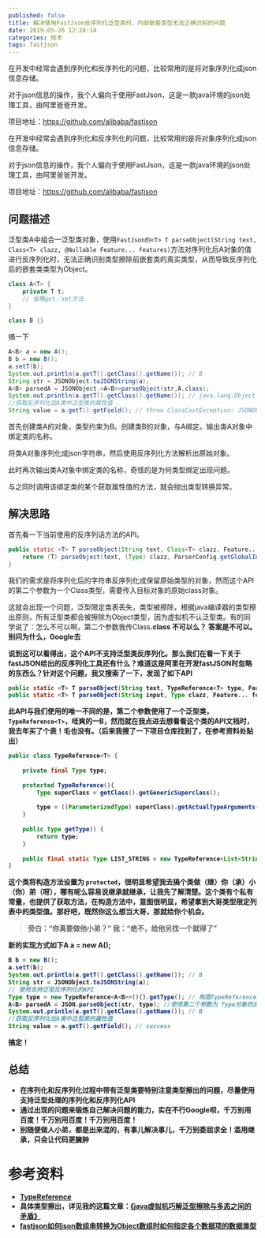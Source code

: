 ```yaml
---
published: false
title: 解决使用FastJson反序列化泛型类时，内部嵌套类型无法正确识别的问题
date: 2019-05-26 12:28:14
categories: 技术
tags: fastjson
---
```


在开发中经常会遇到序列化和反序列化的问题，比较常用的是将对象序列化成json信息存储。

对于json信息的操作，我个人偏向于使用FastJson，这是一款java环境的json处理工具，由阿里爸爸开发。

项目地址：https://github.com/alibaba/fastjson

<!--more-->

在开发中经常会遇到序列化和反序列化的问题，比较常用的是将对象序列化成json信息存储。

对于json信息的操作，我个人偏向于使用FastJson，这是一款java环境的json处理工具，由阿里爸爸开发。

项目地址：https://github.com/alibaba/fastjson

## 问题描述

泛型类A中组合一泛型类对象，使用`FastJson的<T> T parseObject(String text, Class<T> clazz, @Nullable Feature... features)`方法对序列化后A对象的值进行反序列化时，无法正确识别类型擦除前嵌套类的真实类型，从而导致反序列化后的嵌套类类型为Object。

```java
class A<T> {
    private T t;
    // 省略get／set方法
}
 
class B {}
```
搞一下

```java
A<B> a = new A();
B b = new B();
a.setT(b);
System.out.println(a.getT().getClass().getName()); // B
String str = JSONObject.toJSONString(a); 
A<B> parsedA = JSONObject.<A<B>>parseObject(str,A.class);
System.out.println(a.getT().getClass().getName()); // java.lang.Object
//获取反序列化后A类中泛型类的属性值
String value = a.getT().getField(); // throw ClassCastException: JSONObject cannot be cast to B
```
首先创建类A的对象，类型约束为B。创建类B的对象，与A绑定。输出类A对象中绑定类的名称。

将类A对象序列化成json字符串，然后使用反序列化方法解析出原始对象。

此时再次输出类A对象中绑定类的名称，奇怪的是为何类型绑定出现问题。

与之同时调用该绑定类的某个获取属性值的方法，就会抛出类型转换异常。

## 解决思路

首先看一下当前使用的反序列话方法的API。
```java
public static <T> T parseObject(String text, Class<T> clazz, Feature... features) {
    return (T) parseObject(text, (Type) clazz, ParserConfig.getGlobalInstance(), DEFAULT_PARSER_FEATURE, features);
}
```
我们的需求是将序列化后的字符串反序列化成保留原始类型的对象，然而这个API的第二个参数为一个Class类型，需要传入目标对象的原始class对象。

这就会出现一个问题，泛型限定类表丢失，类型被擦除，根据java编译器的类型擦出原则，所有泛型类都会被擦除为Object类型，因为虚拟机不认泛型类。有的同学说了：怎么不可以啊，第二个参数我传Class<B>.class 不可以么？ 答案是不可以。别问为什么，Google去

说到这可以看得出，这个API不支持泛型类反序列化。那么我们在看一下关于fastJSON给出的反序列化工具还有什么？难道这是阿里在开发fastJSON时忽略的东西么？针对这个问题，我又搜索了一下，发现了如下API
```java
public static <T> T parseObject(String text, TypeReference<T> type, Feature... features);
public static <T> T parseObject(String input, Type clazz, Feature... features);
```
此API与我们使用的唯一不同的是，第二个参数使用了一个泛型类，`TypeReference<T>`，哇爽的一B，然而就在我点进去想看看这个类的API文档时，我去年买了个表！毛也没有。（后来我搜了一下项目仓库找到了，在参考资料处贴出）

```java
public class TypeReference<T> {
 
    private final Type type;
 
    protected TypeReference(){
        Type superClass = getClass().getGenericSuperclass();
 
        type = ((ParameterizedType) superClass).getActualTypeArguments()[0];
    }
 
    public Type getType() {
        return type;
    }
    
    public final static Type LIST_STRING = new TypeReference<List<String>>() {}.getType();
}
```
这个类将构造方法设置为 `protected`，很明显希望我去搞个类做（继）你（承）小（你）弟（呀），哪有呢么容易说继承就继承，让我先了解清楚。这个类有个私有常量，也提供了获取方法，在构造方法中，意图很明显，希望拿到大哥类型限定列表中的类型值。那好吧，既然你这么想当大哥，那就给你个机会。

> 旁白：“你真要做他小弟？”
> 我：“绝不，给他另找一个就得了”

新的实现方式如下A<B> a = new A();

```java
B b = new B();
a.setT(b);
System.out.println(a.getT().getClass().getName()); // B
String str = JSONObject.toJSONString(a); 
// 使用支持泛型反序列化的API
Type type = new TypeReference<A<B>>(){}.getType(); // 构造TypeReference的匿名内部类对象，直接获取Type对象
A<B> parsedA = JSON.parseObject(str, type); //使用第二个参数为 Type对象的反序列化API
System.out.println(a.getT().getClass().getName()); // B
//获取反序列化后A类中泛型类的属性值
String value = a.getT().getField(); // success
```
搞定！

## 总结
- 在序列化和反序列化过程中带有泛型类要特别注意类型擦出的问题，尽量使用支持泛型处理的序列化和反序列化API
- 通过出现的问题来锻炼自己解决问题的能力，实在不行Google呗，千万别用百度！千万别用百度！千万别用百度！
- 别随便做人小弟，都是出来混的，有事儿解决事儿，千万别委屈求全！滥用继承，只会让代码更臃肿

# 参考资料
- [TypeReference](https://github.com/alibaba/fastjson/wiki/TypeReference)
- 具体类型擦出，详见我的这篇文章：[《java虚拟机巧解泛型擦除与多态之间的矛盾》](/2019/05/26/java虚拟机巧解泛型擦除与多态之间的矛盾/)
- [fastjson如何json数组串转换为Object数组时如何指定各个数据项的数据类型](http://www.oschina.net/question/251451_150785)
